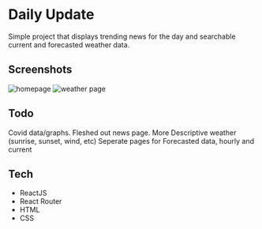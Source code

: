 # Daily Update 

Simple project that displays trending news for the day and searchable current and forecasted weather data. 

## Screenshots

![homepage](https://user-images.githubusercontent.com/80676377/118622628-1d9c8200-b78d-11eb-8f10-c46ebf609c4d.png)
![weather page](https://user-images.githubusercontent.com/80676377/117639499-970ef180-b149-11eb-8f75-e79192d8d2f6.png)

## Todo
Covid data/graphs.
Fleshed out news page. 
More Descriptive weather (sunrise, sunset, wind, etc)
Seperate pages for Forecasted data, hourly and current 

## Tech
- ReactJS
- React Router
- HTML
- CSS
